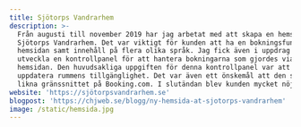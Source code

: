 ```yaml
---
title: Sjötorps Vandrarhem
description: >-
  Från augusti till november 2019 har jag arbetat med att skapa en hemsida åt
  Sjötorps Vandrarhem. Det var viktigt för kunden att ha en bokningsfunktion på
  hemsidan samt innehåll på flera olika språk. Jag fick även i uppdrag att
  utveckla en kontrollpanel för att hantera bokningarna som gjordes via
  hemsidan. Den huvudsakliga uppgiften för denna kontrollpanel var att kunna
  uppdatera rummens tillgänglighet. Det var även ett önskemål att den skulle
  likna gränssnittet på Booking.com. I slutändan blev kunden mycket nöjd.
website: 'https://sjötorpsvandrarhem.se'
blogpost: 'https://chjweb.se/blogg/ny-hemsida-at-sjotorps-vandrarhem'
image: /static/hemsida.jpg
---
```


